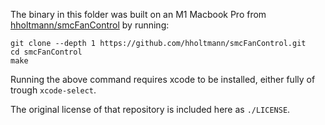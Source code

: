 The binary in this folder was built on an M1 Macbook Pro from [hholtmann/smcFanControl]( https://github.com/hholtmann/smcFanControl ) by running:

```shell
git clone --depth 1 https://github.com/hholtmann/smcFanControl.git
cd smcFanControl
make
```

Running the above command requires xcode to be installed, either fully of trough `xcode-select`.

The original license of that repository is included here as `./LICENSE`.
